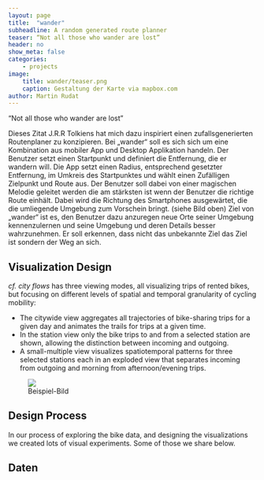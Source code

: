 ```yaml
---
layout: page
title:  "wander"
subheadline: A random generated route planner
teaser: “Not all those who wander are lost”
header: no
show_meta: false
categories:
    - projects
image:
    title: wander/teaser.png
    caption: Gestaltung der Karte via mapbox.com 
author: Martin Rudat
---
```


“Not all those who wander are lost”

Dieses Zitat J.R.R Tolkiens hat mich dazu
inspiriert einen zufallsgenerierten Routenplaner zu konzipieren. Bei „wander“ soll es sich sich um eine Kombination aus mobiler App und Desktop Applikation handeln. Der Benutzer setzt einen Startpunkt und definiert die Entfernung, die er wandern will. Die App setzt einen Radius, entsprechend gesetzter Entfernung,  im Umkreis des Startpunktes und wählt einen Zufälligen Zielpunkt und Route aus. Der Benutzer soll dabei von einer magischen Melodie geleitet werden die am stärksten ist wenn der Benutzer die richtige Route einhält. Dabei wird die Richtung des Smartphones ausgewärtet, die die umliegende Umgebung zum Vorschein bringt.
(siehe Bild oben)
Ziel von „wander“ ist es, den Benutzer dazu anzuregen neue Orte seiner Umgebung kennenzulernen und seine Umgebung und deren Details besser wahrzunehmen. Er soll erkennen, dass nicht das unbekannte Ziel das Ziel ist sondern der Weg an sich.

## Visualization Design
*cf. city flows* has three viewing modes, all visualizing trips of rented bikes, but focusing on different levels of spatial and temporal granularity of cycling mobility:

* The citywide view aggregates all trajectories of bike-sharing trips for a given day and animates the trails for trips at a given time.
* In the station view only the bike trips to and from a selected station are shown, allowing the distinction between incoming and outgoing.
* A small-multiple view visualizes spatiotemporal patterns for three selected stations each in an exploded view that separates incoming from outgoing and morning from afternoon/evening trips.

<figure>
  <img src="{{ site.urlimg }}/indexical-vis.jpg" />
  <figcaption >Beispiel-Bild</figcaption>
</figure>



## Design Process
In our process of exploring the bike data, and designing the visualizations we created lots of visual experiments. Some of those we share below.


## Daten
